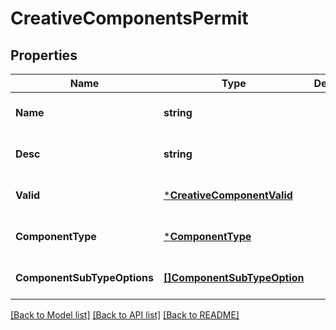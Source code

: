 # CreativeComponentsPermit

## Properties
Name | Type | Description | Notes
------------ | ------------- | ------------- | -------------
**Name** | **string** |  | [optional] [default to null]
**Desc** | **string** |  | [optional] [default to null]
**Valid** | [***CreativeComponentValid**](creative_component_valid.md) |  | [optional] [default to null]
**ComponentType** | [***ComponentType**](ComponentType.md) |  | [optional] [default to null]
**ComponentSubTypeOptions** | [**[]ComponentSubTypeOption**](component_sub_type_option.md) |  | [optional] [default to null]

[[Back to Model list]](../README.md#documentation-for-models) [[Back to API list]](../README.md#documentation-for-api-endpoints) [[Back to README]](../README.md)


